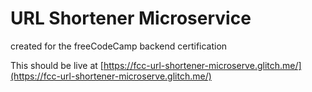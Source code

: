 URL Shortener Microservice
==========================

created for the freeCodeCamp backend certification

This should be live at [https://fcc-url-shortener-microserve.glitch.me/](https://fcc-url-shortener-microserve.glitch.me/)